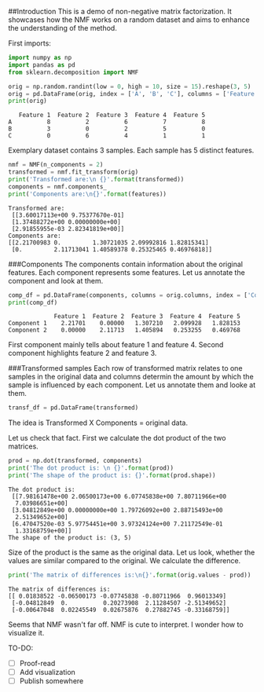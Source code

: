 
##Introduction
This is a demo of non-negative matrix factorization. It showcases how the NMF works on a random dataset and aims to enhance the understanding of the method.

First imports:


```python
import numpy as np
import pandas as pd
from sklearn.decomposition import NMF
```


```python
orig = np.random.randint(low = 0, high = 10, size = 15).reshape(3, 5)
orig = pd.DataFrame(orig, index = ['A', 'B', 'C'], columns = ['Feature 1', 'Feature 2', 'Feature 3', 'Feature 4', 'Feature 5'])
print(orig)
```

       Feature 1  Feature 2  Feature 3  Feature 4  Feature 5
    A          8          2          6          7          8
    B          3          0          2          5          0
    C          0          6          4          1          1
    

Exemplary dataset contains 3 samples. Each sample has 5 distinct features.


```python
nmf = NMF(n_components = 2)
transformed = nmf.fit_transform(orig)
print('Transformed are:\n {}'.format(transformed))
components = nmf.components_
print('Components are:\n{}'.format(features))
```

    Transformed are:
     [[3.60017113e+00 9.75377670e-01]
     [1.37488272e+00 0.00000000e+00]
     [2.91855955e-03 2.82341819e+00]]
    Components are:
    [[2.21700983 0.         1.30721035 2.09992816 1.82815341]
     [0.         2.11713041 1.40589378 0.25325465 0.46976818]]
    

###Components
The components contain information about the original features. Each component represents some features. Let us annotate the component and look at them.


```python
comp_df = pd.DataFrame(components, columns = orig.columns, index = ['Component 1', 'Component 2'])
print(comp_df)
```

                 Feature 1  Feature 2  Feature 3  Feature 4  Feature 5
    Component 1    2.21701    0.00000   1.307210   2.099928   1.828153
    Component 2    0.00000    2.11713   1.405894   0.253255   0.469768
    

First component mainly tells about feature 1 and feature 4. Second component highlights feature 2 and feature 3.

###Transformed samples
Each row of transformed matrix relates to one samples in the original data and columns determin the amount by which the sample is influenced by each component. Let us annotate them and looke at them.


```python
transf_df = pd.DataFrame(transformed)
```

The idea is Transformed X Components = original data.

Let us check that fact. First we calculate the dot product of the two matrices. 


```python
prod = np.dot(transformed, components)
print('The dot product is: \n {}'.format(prod))
print('The shape of the product is: {}'.format(prod.shape))
```

    The dot product is: 
     [[7.98161478e+00 2.06500173e+00 6.07745838e+00 7.80711966e+00
      7.03986651e+00]
     [3.04812849e+00 0.00000000e+00 1.79726092e+00 2.88715493e+00
      2.51349652e+00]
     [6.47047520e-03 5.97754451e+00 3.97324124e+00 7.21172549e-01
      1.33168759e+00]]
    The shape of the product is: (3, 5)
    

Size of the product is the same as the original data. Let us look, whether the values are similar compared to the original. We calculate the difference.


```python
print('The matrix of differences is:\n{}'.format(orig.values - prod))
```

    The matrix of differences is:
    [[ 0.01838522 -0.06500173 -0.07745838 -0.80711966  0.96013349]
     [-0.04812849  0.          0.20273908  2.11284507 -2.51349652]
     [-0.00647048  0.02245549  0.02675876  0.27882745 -0.33168759]]
    

Seems that NMF wasn't far off. NMF is cute to interpret. I wonder how to visualize it.

TO-DO:
- [ ] Proof-read
- [ ] Add visualization
- [ ] Publish somewhere
